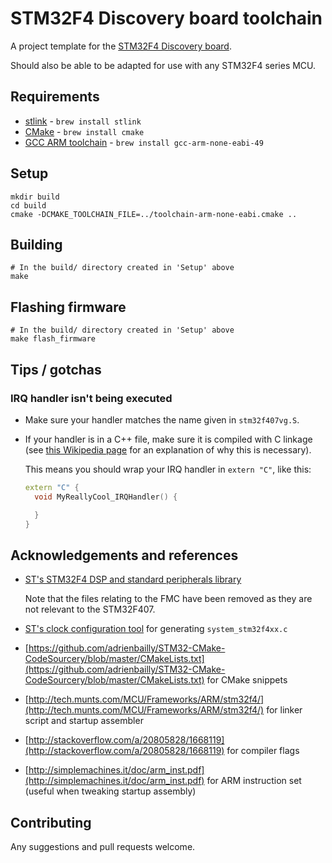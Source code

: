# STM32F4 Discovery board toolchain
A project template for the [STM32F4 Discovery board](http://www.st.com/web/catalog/tools/FM116/SC959/SS1532/PF252419).

Should also be able to be adapted for use with any STM32F4 series MCU.

## Requirements

* [stlink](https://github.com/texane/stlink) - `brew install stlink`
* [CMake](http://cmake.org) - `brew install cmake`
* [GCC ARM toolchain](https://launchpad.net/gcc-arm-embdded) - `brew install gcc-arm-none-eabi-49`

## Setup

    mkdir build
    cd build
    cmake -DCMAKE_TOOLCHAIN_FILE=../toolchain-arm-none-eabi.cmake ..

## Building

    # In the build/ directory created in 'Setup' above
    make

## Flashing firmware

    # In the build/ directory created in 'Setup' above
    make flash_firmware

## Tips / gotchas

### IRQ handler isn't being executed

* Make sure your handler matches the name given in `stm32f407vg.S`.

* If your handler is in a C++ file, make sure it is compiled with C linkage (see [this Wikipedia page](https://en.wikipedia.org/wiki/Compatibility_of_C_and_C%2B%2B#Linking_C_and_C.2B.2B_code) for an explanation of why this is necessary).

  This means you should wrap your IRQ handler in `extern "C"`, like this:

  ```cpp
  extern "C" {
    void MyReallyCool_IRQHandler() {

    }
  }
  ```

## Acknowledgements and references

* [ST's STM32F4 DSP and standard peripherals library](http://www2.st.com/content/st_com/en/products/embedded-software/mcus-embedded-software/stm32-embedded-software/stm32-standard-peripheral-libraries/stsw-stm32065.html)

  Note that the files relating to the FMC have been removed as they are not relevant to the STM32F407.

* [ST's clock configuration tool](http://www2.st.com/content/st_com/en/products/development-tools/software-development-tools/stm32-software-development-tools/stm32-configurators-and-code-generators/stsw-stm32091.html)
  for generating `system_stm32f4xx.c`

* [https://github.com/adrienbailly/STM32-CMake-CodeSourcery/blob/master/CMakeLists.txt](https://github.com/adrienbailly/STM32-CMake-CodeSourcery/blob/master/CMakeLists.txt) for CMake snippets

* [http://tech.munts.com/MCU/Frameworks/ARM/stm32f4/](http://tech.munts.com/MCU/Frameworks/ARM/stm32f4/) for linker script and startup assembler

* [http://stackoverflow.com/a/20805828/1668119](http://stackoverflow.com/a/20805828/1668119) for compiler flags

* [http://simplemachines.it/doc/arm_inst.pdf](http://simplemachines.it/doc/arm_inst.pdf) for ARM instruction set (useful when tweaking startup assembly)

## Contributing

Any suggestions and pull requests welcome.